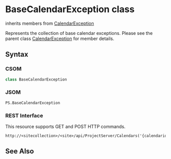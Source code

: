 [comment]: # (Name:BaseCalendarException)
[comment]: # (Type:class)
[comment]: # (Status:Verified)

# <a name="name"></a>BaseCalendarException class

inherits members from [CalendarException](CalendarException.md)<br/>

<a name="description"></a>Represents the collection of base calendar exceptions.  Please see the parent class [CalendarException](CalendarException.md) for member details.

## <a name="syntax"></a>Syntax

### CSOM

```C#
class BaseCalendarException 
```
### JSOM

```
PS.BaseCalendarException
```
### REST Interface

This resource supports GET and POST HTTP commands.

```
http://<sitecollection>/<site>/api/ProjectServer/Calendars('{calendarid}')/BaseCalendarExceptions({id})
```

## <a name="seeAlso"></a>See Also

